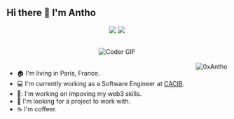## Hi there 👋 I'm Antho

<p align="center">
	<a target="_blank" href="https://github.com/0xAntho"><img src="https://img.shields.io/badge/-Github-171515?style=for-the-badge&logo=Github&logoColor=black"></img></a>
	<a target="_blank" href="https://x.com/0xAntho94"><img src="https://img.shields.io/badge/-Twitter-44bbfa?style=for-the-badge&logo=X&logoColor=black"></img></a>
</p>

<br>
<div align='center'>
	<img src="https://i.giphy.com/media/v1.Y2lkPTc5MGI3NjExc2htdWUydXBobG1ndTRtdHN4b2owbHhzYW5qZjVucTYyY250NWZ4biZlcD12MV9pbnRlcm5hbF9naWZfYnlfaWQmY3Q9Zw/tHIRLHtNwxpjIFqPdV/giphy.gif" alt="Coder GIF">
</div>

<br>

<img src="https://github-readme-stats.vercel.app/api?username=0xAntho&show_icons=true&theme=transparent" alt="0xAntho" align="right" />


- :house: I'm living in Paris, France.
- :computer: I'm currently working as a Software Engineer at [CACIB](https://www.ca-cib.com/en).
- 🌱: I'm working on impoving my web3 skills.
- 🎯 I'm looking for a project to work with.
- :coffee: I'm coffeer.
